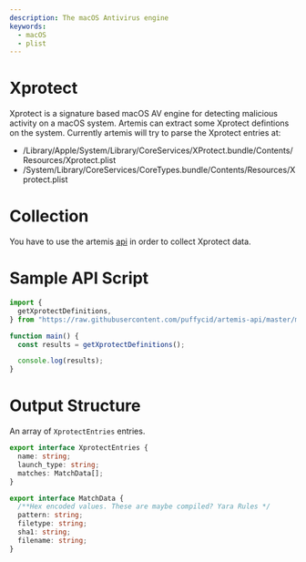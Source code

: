 ```yaml
---
description: The macOS Antivirus engine
keywords:
  - macOS
  - plist
---
```


# Xprotect

Xprotect is a signature based macOS AV engine for detecting malicious activity
on a macOS system. Artemis can extract some Xprotect defintions on the system.
Currently artemis will try to parse the Xprotect entries at:

- /Library/Apple/System/Library/CoreServices/XProtect.bundle/Contents/Resources/Xprotect.plist
- /System/Library/CoreServices/CoreTypes.bundle/Contents/Resources/Xprotect.plist

# Collection

You have to use the artemis [api](../../API/overview.md) in order to collect
Xprotect data.

# Sample API Script

```typescript
import {
  getXprotectDefinitions,
} from "https://raw.githubusercontent.com/puffycid/artemis-api/master/mod.ts";

function main() {
  const results = getXprotectDefinitions();

  console.log(results);
}
```

# Output Structure

An array of `XprotectEntries` entries.

```typescript
export interface XprotectEntries {
  name: string;
  launch_type: string;
  matches: MatchData[];
}

export interface MatchData {
  /**Hex encoded values. These are maybe compiled? Yara Rules */
  pattern: string;
  filetype: string;
  sha1: string;
  filename: string;
}
```
